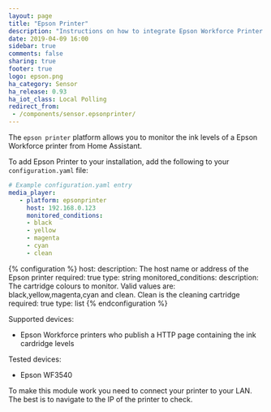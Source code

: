 ```yaml
---
layout: page
title: "Epson Printer"
description: "Instructions on how to integrate Epson Workforce Printer into Home Assistant."
date: 2019-04-09 16:00
sidebar: true
comments: false
sharing: true
footer: true
logo: epson.png
ha_category: Sensor
ha_release: 0.93
ha_iot_class: Local Polling
redirect_from:
 - /components/sensor.epsonprinter/
---
```


The `epson printer` platform allows you to monitor the ink levels of a Epson Workforce printer from Home
Assistant.

To add Epson Printer to your installation,
add the following to your `configuration.yaml` file:

```yaml
# Example configuration.yaml entry
media_player:
   - platform: epsonprinter
     host: 192.168.0.123
     monitored_conditions:
     - black
     - yellow
     - magenta
     - cyan
     - clean   
```

{% configuration %}
host:
  description: The host name or address of the Epson printer
  required: true
  type: string
monitored_conditions:
  description: The cartridge colours to monitor. Valid values are: black,yellow,magenta,cyan and clean. Clean is the cleaning cartridge
  required: true
  type: list 
{% endconfiguration %}

Supported devices:
- Epson Workforce printers who publish a HTTP page containing the ink cardridge levels

Tested devices:
- Epson WF3540

To make this module work you need to connect your printer to your LAN.
The best is to navigate to the IP of the printer to check.
